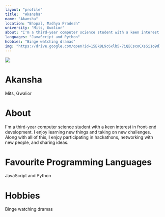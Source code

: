 ```yaml
---
layout: "profile"
title:  "Akansha"
name: "Akansha"
location: "Bhopal, Madhya Pradesh"
university: "Mits, Gwalior"
about: "I'm a third-year computer science student with a keen interest in front-end development. I enjoy learning new things and taking on new challenges. Along with all of this, I enjoy participating in hackathons, networking with new people,"	
languages: "JavaScript and Python"
hobbies: "Binge watching dramas"
img: "https://drive.google.com/open?id=15Bk8L9c6xlb5-7iQBCscoCXsSi1o9d7a"
---
```

		

<div class="">
    <div class="profile-img">
        <img src="https://drive.google.com/open?id=15Bk8L9c6xlb5-7iQBCscoCXsSi1o9d7a" />
    </div>
    <div class="details">
        <div class="sec-1">
            <h1 class="name">Akansha</h1>
            <p>Mits, Gwalior</p> 
        </div> 
    
<div>
    <div class="sec-2 secs">
        <h1 class="profile-heading">About</h1>
        <p>I'm a third-year computer science student with a keen interest in front-end development. I enjoy learning new things and taking on new challenges. Along with all of this, I enjoy participating in hackathons, networking with new people, and sharing ideas.</p>
    </div>
    <div class="sec-3 secs">
        <h1 class="profile-heading">Favourite Programming Languages</h1>
        <p>JavaScript and Python</p>
    </div>
    <div class="sec-4 secs">
        <h1 class="profile-heading">Hobbies</h1>
        <p>Binge watching dramas</p>
    </div>    
    <div class="socials secs sec-5">
        <a href="https://www.linkedin.com/in/akansha-sakhre-21428b1ba/"><i class="fa-brands fa-xl fa-linkedin"></i></a>
        <a href="https://github.com/akanshaaa19"><i class="fa-brands fa-xl fa-github"></i></a>
        <a href="#"><i class="fa-solid fa-xl fa-calendar-day"></i></a>
    </div>
</div>